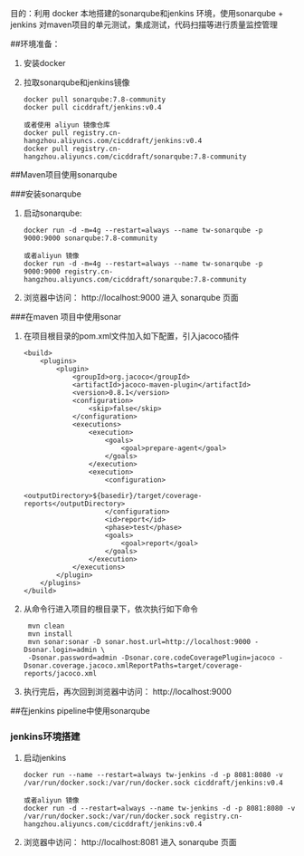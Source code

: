 目的：利用 docker 本地搭建的sonarqube和jenkins 环境，使用sonarqube + jenkins 对maven项目的单元测试，集成测试，代码扫描等进行质量监控管理

##环境准备：
1. 安装docker 
2. 拉取sonarqube和jenkins镜像

    ```
    docker pull sonarqube:7.8-community 
    docker pull cicddraft/jenkins:v0.4

    或者使用 aliyun 镜像仓库
    docker pull registry.cn-hangzhou.aliyuncs.com/cicddraft/jenkins:v0.4 
    docker pull registry.cn-hangzhou.aliyuncs.com/cicddraft/sonarqube:7.8-community 
    ```

##Maven项目使用sonarqube

###安装sonarqube
1. 启动sonarqube:

    ```
    docker run -d -m=4g --restart=always --name tw-sonarqube -p 9000:9000 sonarqube:7.8-community

    或者aliyun 镜像
    docker run -d -m=4g --restart=always --name tw-sonarqube -p 9000:9000 registry.cn-hangzhou.aliyuncs.com/cicddraft/sonarqube:7.8-community
    ```
2. 浏览器中访问： http://localhost:9000 进入 sonarqube 页面


###在maven 项目中使用sonar
1. 在项目根目录的pom.xml文件加入如下配置，引入jacoco插件
    ```
    <build>
        <plugins>
            <plugin>
                <groupId>org.jacoco</groupId>
                <artifactId>jacoco-maven-plugin</artifactId>
                <version>0.8.1</version>
                <configuration>
                    <skip>false</skip>
                </configuration>
                <executions>
                    <execution>
                        <goals>
                            <goal>prepare-agent</goal>
                        </goals>
                    </execution>
                    <execution>
                        <configuration>
                            <outputDirectory>${basedir}/target/coverage-reports</outputDirectory>
                        </configuration>
                        <id>report</id>
                        <phase>test</phase>
                        <goals>
                            <goal>report</goal>
                        </goals>
                    </execution>
                </executions>
            </plugin>
        </plugins>
    </build>
    ```
2. 从命令行进入项目的根目录下，依次执行如下命令
   ```
    mvn clean
    mvn install
    mvn sonar:sonar -D sonar.host.url=http://localhost:9000 -Dsonar.login=admin \
    -Dsonar.password=admin -Dsonar.core.codeCoveragePlugin=jacoco -Dsonar.coverage.jacoco.xmlReportPaths=target/coverage-reports/jacoco.xml
   ```
3. 执行完后，再次回到浏览器中访问： http://localhost:9000

##在jenkins pipeline中使用sonarqube

### jenkins环境搭建
1. 启动jenkins
    ``` 
    docker run --name --restart=always tw-jenkins -d -p 8081:8080 -v /var/run/docker.sock:/var/run/docker.sock cicddraft/jenkins:v0.4
    
    或者aliyun 镜像
    docker run -d --restart=always --name tw-jenkins -d -p 8081:8080 -v /var/run/docker.sock:/var/run/docker.sock registry.cn-hangzhou.aliyuncs.com/cicddraft/jenkins:v0.4
    ```
2. 浏览器中访问： http://localhost:8081 进入 sonarqube 页面

